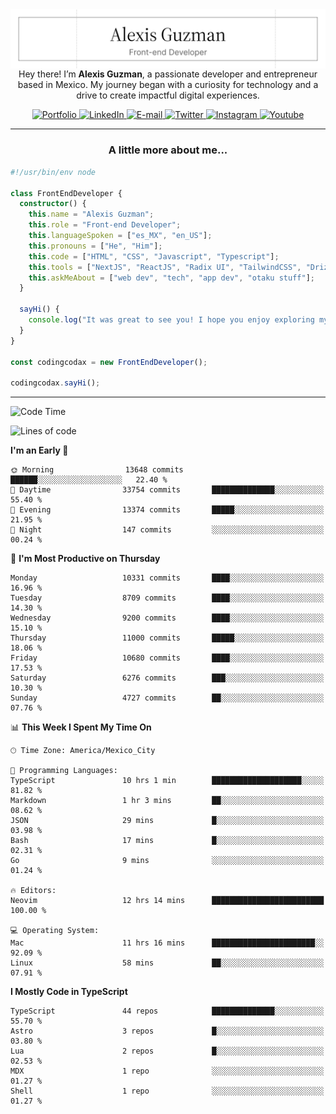 <img align='right' src="./Banner.png" width="" />
<p align='center'>Hey there! I’m <strong>Alexis Guzman</strong>, a passionate developer and entrepreneur based in Mexico. My journey began with a curiosity for technology and a drive to create impactful digital experiences.</p>

<div align='center'>
  <a href='https://www.codingcodax.dev' target='_blank'>
    <img alt='Portfolio' src='https://img.shields.io/badge/Portfolio-black?logo=vercel&style=flat-square'>
  </a>
  <a href='https://linkedin.com/in/codingcodax' target='_blank'>
    <img alt='LinkedIn' src='https://img.shields.io/badge/LinkedIn-black?logo=LinkedIn&style=flat-square'>
  </a>
  <a href='mailto:hello@codingcodax.com' target='_blank'>
    <img alt='E-mail' src='https://img.shields.io/badge/Email-black?logo=Gmail&style=flat-square'>
  </a>
  <a href='https://x.com/codingcodax' target='_blank'>
    <img alt='Twitter' src='https://img.shields.io/badge/X-black?logo=X&style=flat-square'>
  </a>
  <a href='https://www.instagram.com/codingcodax' target='_blank'>
    <img alt='Instagram' src='https://img.shields.io/badge/Instagram-black?logo=Instagram&style=flat-square'>
  </a>
  <a href='https://www.youtube.com/@codingcodax' target='_blank'>
    <img alt='Youtube' src='https://img.shields.io/badge/YouTube-black?logo=Youtube&style=flat-square'>
  </a>
</div>


---

<h3 align='center'>A little more about me...</h3>

```typescript
#!/usr/bin/env node

class FrontEndDeveloper {
  constructor() {
    this.name = "Alexis Guzman";
    this.role = "Front-end Developer";
    this.languageSpoken = ["es_MX", "en_US"];
    this.pronouns = ["He", "Him"];
    this.code = ["HTML", "CSS", "Javascript", "Typescript"];
    this.tools = ["NextJS", "ReactJS", "Radix UI", "TailwindCSS", "Drizzle", "tRPC"];
    this.askMeAbout = ["web dev", "tech", "app dev", "otaku stuff"];
  }

  sayHi() {
    console.log("It was great to see you! I hope you enjoy exploring my work.");
  }
}

const codingcodax = new FrontEndDeveloper();

codingcodax.sayHi();
```

---

<!--START_SECTION:waka-->
![Code Time](http://img.shields.io/badge/Code%20Time-4%2C262%20hrs%2054%20mins-blue)

![Lines of code](https://img.shields.io/badge/From%20Hello%20World%20I%27ve%20Written-10.6%20million%20lines%20of%20code-blue)

**I'm an Early 🐤** 

```text
🌞 Morning                13648 commits       ██████░░░░░░░░░░░░░░░░░░░   22.40 % 
🌆 Daytime                33754 commits       ██████████████░░░░░░░░░░░   55.40 % 
🌃 Evening                13374 commits       █████░░░░░░░░░░░░░░░░░░░░   21.95 % 
🌙 Night                  147 commits         ░░░░░░░░░░░░░░░░░░░░░░░░░   00.24 % 
```
📅 **I'm Most Productive on Thursday** 

```text
Monday                   10331 commits       ████░░░░░░░░░░░░░░░░░░░░░   16.96 % 
Tuesday                  8709 commits        ████░░░░░░░░░░░░░░░░░░░░░   14.30 % 
Wednesday                9200 commits        ████░░░░░░░░░░░░░░░░░░░░░   15.10 % 
Thursday                 11000 commits       █████░░░░░░░░░░░░░░░░░░░░   18.06 % 
Friday                   10680 commits       ████░░░░░░░░░░░░░░░░░░░░░   17.53 % 
Saturday                 6276 commits        ███░░░░░░░░░░░░░░░░░░░░░░   10.30 % 
Sunday                   4727 commits        ██░░░░░░░░░░░░░░░░░░░░░░░   07.76 % 
```


📊 **This Week I Spent My Time On** 

```text
🕑︎ Time Zone: America/Mexico_City

💬 Programming Languages: 
TypeScript               10 hrs 1 min        ████████████████████░░░░░   81.82 % 
Markdown                 1 hr 3 mins         ██░░░░░░░░░░░░░░░░░░░░░░░   08.62 % 
JSON                     29 mins             █░░░░░░░░░░░░░░░░░░░░░░░░   03.98 % 
Bash                     17 mins             █░░░░░░░░░░░░░░░░░░░░░░░░   02.31 % 
Go                       9 mins              ░░░░░░░░░░░░░░░░░░░░░░░░░   01.24 % 

🔥 Editors: 
Neovim                   12 hrs 14 mins      █████████████████████████   100.00 % 

💻 Operating System: 
Mac                      11 hrs 16 mins      ███████████████████████░░   92.09 % 
Linux                    58 mins             ██░░░░░░░░░░░░░░░░░░░░░░░   07.91 % 
```

**I Mostly Code in TypeScript** 

```text
TypeScript               44 repos            ██████████████░░░░░░░░░░░   55.70 % 
Astro                    3 repos             █░░░░░░░░░░░░░░░░░░░░░░░░   03.80 % 
Lua                      2 repos             █░░░░░░░░░░░░░░░░░░░░░░░░   02.53 % 
MDX                      1 repo              ░░░░░░░░░░░░░░░░░░░░░░░░░   01.27 % 
Shell                    1 repo              ░░░░░░░░░░░░░░░░░░░░░░░░░   01.27 % 
```




<!--END_SECTION:waka-->
